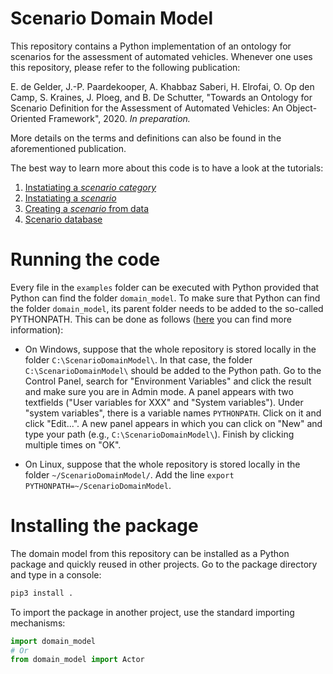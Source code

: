 # Scenario Domain Model

This repository contains a Python implementation of an ontology for scenarios 
for the assessment of automated vehicles. Whenever one uses this repository, 
please refer to the following publication:

E. de Gelder, J.-P. Paardekooper, A. Khabbaz Saberi, H. Elrofai, O. Op den Camp, 
S. Kraines, J. Ploeg, and B. De Schutter, "Towards an Ontology for Scenario 
Definition for the Assessment of Automated Vehicles: An Object-Oriented 
Framework", 2020. *In preparation.*

More details on the terms and definitions can also be found in the 
aforementioned publication. 

The best way to learn more about this code is to have a look at the tutorials:

1. [Instatiating a *scenario category*](./Tutorial%201%20Scenario%20category.ipynb)
2. [Instatiating a *scenario*](./Tutorial%202%20Scenario.ipynb)
3. [Creating a *scenario* from data](./Tutorial%203%20Scenario%20from%20data.ipynb)
4. [Scenario database](./Tutorial%204%20Scenario%20database.ipynb)

# Running the code

Every file in the `examples` folder can be executed with Python provided that 
Python can find the folder `domain_model`. To make sure that Python can find the 
folder `domain_model`, its parent folder needs to be added to the so-called 
PYTHONPATH. This can be done as follows 
([here](https://bic-berkeley.github.io/psych-214-fall-2016/using_pythonpath.html) 
you can find more information):

- On Windows, suppose that the whole repository is stored locally in the folder 
`C:\ScenarioDomainModel\`. In that case, the folder `C:\ScenarioDomainModel\` 
should be added to the Python path. Go to the Control Panel, search for 
"Environment Variables" and click the result and make sure you are in Admin 
mode. A panel appears with two textfields ("User variables for XXX" and 
"System variables"). Under "system variables", there is a variable names 
`PYTHONPATH`. Click on it and click "Edit...". A new panel appears in which you 
can click on "New" and type your path (e.g., `C:\ScenarioDomainModel\`). Finish 
by clicking multiple times on "OK".

- On Linux, suppose that the whole repository is stored locally in the folder 
`~/ScenarioDomainModel/`. Add the line 
`export PYTHONPATH=~/ScenarioDomainModel`.

# Installing the package

The domain model from this repository can be installed as a Python package and quickly reused in other projects. Go to the package directory and type in a console:

```sh
pip3 install .
```

To import the package in another project, use the standard importing mechanisms:

```python
import domain_model
# Or
from domain_model import Actor
```